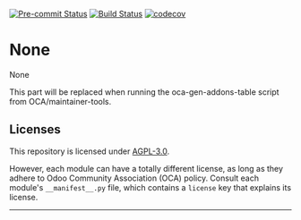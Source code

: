 
<!-- /!\ Non OCA Context : Set here the badge of your runbot / runboat instance. -->
[![Pre-commit Status](https://github.com/qrtl/stx-oca/actions/workflows/pre-commit.yml/badge.svg?branch=15.0)](https://github.com/qrtl/stx-oca/actions/workflows/pre-commit.yml?query=branch%3A15.0)
[![Build Status](https://github.com/qrtl/stx-oca/actions/workflows/test.yml/badge.svg?branch=15.0)](https://github.com/qrtl/stx-oca/actions/workflows/test.yml?query=branch%3A15.0)
[![codecov](https://codecov.io/gh/qrtl/stx-oca/branch/15.0/graph/badge.svg)](https://codecov.io/gh/qrtl/stx-oca)
<!-- /!\ Non OCA Context : Set here the badge of your translation instance. -->

<!-- /!\ do not modify above this line -->

# None

None

<!-- /!\ do not modify below this line -->

<!-- prettier-ignore-start -->

[//]: # (addons)

This part will be replaced when running the oca-gen-addons-table script from OCA/maintainer-tools.

[//]: # (end addons)

<!-- prettier-ignore-end -->

## Licenses

This repository is licensed under [AGPL-3.0](LICENSE).

However, each module can have a totally different license, as long as they adhere to Odoo Community Association (OCA)
policy. Consult each module's `__manifest__.py` file, which contains a `license` key
that explains its license.

----
<!-- /!\ Non OCA Context : Set here the full description of your organization. -->
